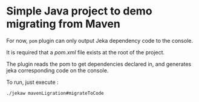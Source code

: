 # Simple Java project to demo migrating from Maven

For now, `pom` plugin can only output Jeka dependency code to the console.

It is required that a *pom.xml* file exists at the root of the project.

The plugin reads the pom to get dependencies declared in, 
and generates jeka corresponding code on the console.

To run, just execute : 
```shell
./jekaw mavenLigration#migrateToCode
```

